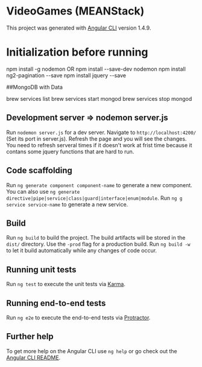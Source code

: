 # VideoGames (MEANStack)

This project was generated with [Angular CLI](https://github.com/angular/angular-cli) version 1.4.9.

# Initialization before running

npm install -g nodemon OR npm install --save-dev nodemon
npm install ng2-pagination --save
npm install jquery --save

##MongoDB with Data

brew services list
brew services start mongod
brew services stop mongod

## Development server => nodemon server.js

Run `nodemon server.js` for a dev server. Navigate to `http://localhost:4200/` (Set its port in server.js). Refresh the page and you will see the changes. You need to refresh serveral times if it doesn't work at frist time because it contans some jquery functions that are hard to run.

## Code scaffolding

Run `ng generate component component-name` to generate a new component. You can also use `ng generate directive|pipe|service|class|guard|interface|enum|module`. Run `ng g service service-name` to generate a new service. 

## Build

Run `ng build` to build the project. The build artifacts will be stored in the `dist/` directory. Use the `-prod` flag for a production build. Run `ng build -w` to let it build automatically while any changes of code occur.

## Running unit tests

Run `ng test` to execute the unit tests via [Karma](https://karma-runner.github.io).

## Running end-to-end tests

Run `ng e2e` to execute the end-to-end tests via [Protractor](http://www.protractortest.org/).


## Further help

To get more help on the Angular CLI use `ng help` or go check out the [Angular CLI README](https://github.com/angular/angular-cli/blob/master/README.md).
